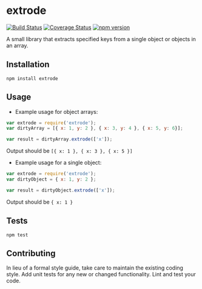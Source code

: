 extrode
=======
[![Build Status](https://travis-ci.org/okan/extrode.svg?branch=master)](https://travis-ci.org/okan/extrode) [![Coverage Status](https://coveralls.io/repos/github/okan/extrode/badge.svg?branch=master)](https://coveralls.io/github/okan/extrode?branch=master) [![npm version](https://badge.fury.io/js/extrode.svg)](https://badge.fury.io/js/extrode)

A small library that extracts specified keys from a single object or objects in an array.

## Installation

  `npm install extrode`

## Usage

- Example usage for object arrays:

```javascript
var extrode = require('extrode');
var dirtyArray = [{ x: 1, y: 2 }, { x: 3, y: 4 }, { x: 5, y: 6}];

var result = dirtyArray.extrode(['x']);
```
  
  Output should be `[{ x: 1 }, { x: 3 }, { x: 5 }]`
  
- Example usage for a single object:
  
```javascript
var extrode = require('extrode');
var dirtyObject = { x: 1, y: 2 };

var result = dirtyObject.extrode(['x']);
```
  
  Output should be `{ x: 1 }`


## Tests

  `npm test`

## Contributing

In lieu of a formal style guide, take care to maintain the existing coding style. Add unit tests for any new or changed functionality. Lint and test your code.
